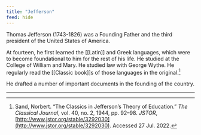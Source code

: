 ```yaml
---
title: "Jefferson"
feed: hide
---
```


Thomas Jefferson (1743-1826) was a Founding Father and the third president of the United States of America. 

At fourteen, he first learned the [[Latin]] and Greek languages, which were to become foundational to him for the rest of his life. He studied at the College of William and Mary. He studied law with George Wythe. He regularly read the [[Classic book]]s of those languages in the original.[^classics]

[^classics]: Sand, Norbert. “The Classics in Jefferson’s Theory of Education.” _The Classical Journal_, vol. 40, no. 2, 1944, pp. 92–98. _JSTOR_, [http://www.jstor.org/stable/3292030](http://www.jstor.org/stable/3292030). Accessed 27 Jul. 2022.




He drafted a number of important documents in the founding of the country. 


---